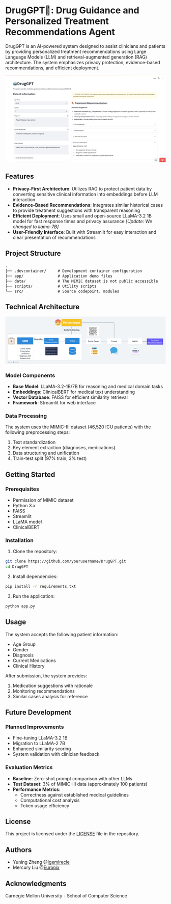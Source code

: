 # DrugGPT💊: Drug Guidance and Personalized Treatment Recommendations Agent

DrugGPT is an AI-powered system designed to assist clinicians and patients by providing personalized treatment recommendations using Large Language Models (LLM) and retrieval-augmented generation (RAG) architecture. The system emphasizes privacy protection, evidence-based recommendations, and efficient deployment.

![Demo](demo.jpg)




## Features

- **Privacy-First Architecture**: Utilizes RAG to protect patient data by converting sensitive clinical information into embeddings before LLM interaction
- **Evidence-Based Recommendations**: Integrates similar historical cases to provide treatment suggestions with transparent reasoning
- **Efficient Deployment**: Uses small and open-source LLaMA-3.2 1B model for fast response times and privacy assurance *[Update: We changed to llama-7B]*
- **User-Friendly Interface**: Built with Streamlit for easy interaction and clear presentation of recommendations

## Project Structure

```
.
├── .devcontainer/     # Development container configuration
├── app/               # Application demo files
├── data/              # The MIMIC dataset is not public accessible
├── scripts/           # Utility scripts
└── src/               # Source codepoint, modules
```

## Technical Architecture
![pipeline](pipeline.png)

### Model Components

- **Base Model**: LLaMA-3.2-1B/7B for reasoning and medical domain tasks
- **Embeddings**: ClinicalBERT for medical text understanding
- **Vector Database**: FAISS for efficient similarity retrieval
- **Framework**: Streamlit for web interface

### Data Processing

The system uses the MIMIC-III dataset (46,520 ICU patients) with the following preprocessing steps:
1. Text standardization
2. Key element extraction (diagnoses, medications)
3. Data structuring and unification
4. Train-test split (97% train, 3% test)

## Getting Started

### Prerequisites
- Permission of MIMIC dataset
- Python 3.x
- FAISS
- Streamlit
- LLaMA model
- ClinicalBERT

### Installation

1. Clone the repository:
```bash
git clone https://github.com/yourusername/DrugGPT.git
cd DrugGPT
```

2. Install dependencies:
```bash
pip install -r requirements.txt
```

3. Run the application:
```bash
python app.py
```

## Usage

The system accepts the following patient information:
- Age Group
- Gender
- Diagnosis
- Current Medications
- Clinical History

After submission, the system provides:
1. Medication suggestions with rationale
2. Monitoring recommendations
3. Similar cases analysis for reference

## Future Development

### Planned Improvements

- Fine-tuning LLaMA-3.2 1B
- Migration to LLaMA-2 7B
- Enhanced similarity scoring
- System validation with clinician feedback

### Evaluation Metrics

- **Baseline**: Zero-shot prompt comparison with other LLMs
- **Test Dataset**: 3% of MIMIC-III data (approximately 100 patients)
- **Performance Metrics**:
  - Correctness against established medical guidelines
  - Computational cost analysis
  - Token usage efficiency

## License

This project is licensed under the [LICENSE](LICENSE) file in the repository.

## Authors

- Yuning Zheng @[Igemirecle](https://github.com/igemiracle)
- Mercury Liu @[Europix](https://github.com/Europix)

## Acknowledgments

Carnegie Mellon University - School of Computer Science
